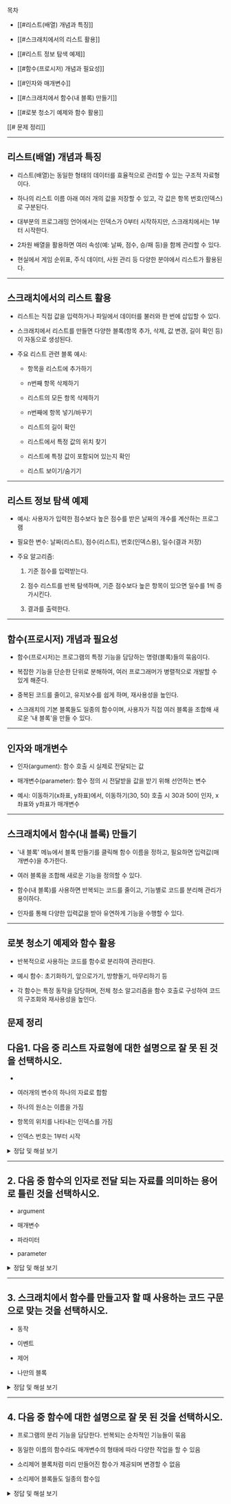 목차
- [[#리스트(배열) 개념과 특징]]
    
- [[#스크래치에서의 리스트 활용]]
    
- [[#리스트 정보 탐색 예제]]
    
- [[#함수(프로시저) 개념과 필요성]]
    
- [[#인자와 매개변수]]
    
- [[#스크래치에서 함수(내 블록) 만들기]]
    
- [[#로봇 청소기 예제와 함수 활용]]

[[# 문제 정리]]

---

## 리스트(배열) 개념과 특징

- 리스트(배열)는 동일한 형태의 데이터를 효율적으로 관리할 수 있는 구조적 자료형이다.
    
- 하나의 리스트 이름 아래 여러 개의 값을 저장할 수 있고, 각 값은 항목 번호(인덱스)로 구분된다.
    
- 대부분의 프로그래밍 언어에서는 인덱스가 0부터 시작하지만, 스크래치에서는 1부터 시작한다.
    
- 2차원 배열을 활용하면 여러 속성(예: 날짜, 점수, 승/패 등)을 함께 관리할 수 있다.
    
- 현실에서 게임 순위표, 주식 데이터, 사원 관리 등 다양한 분야에서 리스트가 활용된다.
    

---

## 스크래치에서의 리스트 활용

- 리스트는 직접 값을 입력하거나 파일에서 데이터를 불러와 한 번에 삽입할 수 있다.
    
- 스크래치에서 리스트를 만들면 다양한 블록(항목 추가, 삭제, 값 변경, 길이 확인 등)이 자동으로 생성된다.
    
- 주요 리스트 관련 블록 예시:
    
    - 항목을 리스트에 추가하기
        
    - n번째 항목 삭제하기
        
    - 리스트의 모든 항목 삭제하기
        
    - n번째에 항목 넣기/바꾸기
        
    - 리스트의 길이 확인
        
    - 리스트에서 특정 값의 위치 찾기
        
    - 리스트에 특정 값이 포함되어 있는지 확인
        
    - 리스트 보이기/숨기기
        

---

## 리스트 정보 탐색 예제

- 예시: 사용자가 입력한 점수보다 높은 점수를 받은 날짜의 개수를 계산하는 프로그램
    
- 필요한 변수: 날짜(리스트), 점수(리스트), 번호(인덱스용), 일수(결과 저장)
    
- 주요 알고리즘:
    
    1. 기준 점수를 입력받는다.
        
    2. 점수 리스트를 반복 탐색하며, 기준 점수보다 높은 항목이 있으면 일수를 1씩 증가시킨다.
        
    3. 결과를 출력한다.
        

---

## 함수(프로시저) 개념과 필요성

- 함수(프로시저)는 프로그램의 특정 기능을 담당하는 명령(블록)들의 묶음이다.
    
- 복잡한 기능을 단순한 단위로 분해하여, 여러 프로그래머가 병렬적으로 개발할 수 있게 해준다.
    
- 중복된 코드를 줄이고, 유지보수를 쉽게 하며, 재사용성을 높인다.
    
- 스크래치의 기본 블록들도 일종의 함수이며, 사용자가 직접 여러 블록을 조합해 새로운 '내 블록'을 만들 수 있다.
    

---

## 인자와 매개변수

- 인자(argument): 함수 호출 시 실제로 전달되는 값
    
- 매개변수(parameter): 함수 정의 시 전달받을 값을 받기 위해 선언하는 변수
    
- 예시: 이동하기(x좌표, y좌표)에서, 이동하기(30, 50) 호출 시 30과 50이 인자, x좌표와 y좌표가 매개변수
    

---

## 스크래치에서 함수(내 블록) 만들기

- '내 블록' 메뉴에서 블록 만들기를 클릭해 함수 이름을 정하고, 필요하면 입력값(매개변수)을 추가한다.
    
- 여러 블록을 조합해 새로운 기능을 정의할 수 있다.
    
- 함수(내 블록)를 사용하면 반복되는 코드를 줄이고, 기능별로 코드를 분리해 관리가 용이하다.
    
- 인자를 통해 다양한 입력값을 받아 유연하게 기능을 수행할 수 있다.
    

---

## 로봇 청소기 예제와 함수 활용

- 반복적으로 사용하는 코드를 함수로 분리하여 관리한다.
    
- 예시 함수: 초기화하기, 앞으로가기, 방향돌기, 마무리하기 등
    
- 각 함수는 특정 동작을 담당하며, 전체 청소 알고리즘을 함수 호출로 구성하여 코드의 구조화와 재사용성을 높인다.

## 문제 정리
## 다음1. 다음 중 리스트 자료형에 대한 설명으로 잘 못 된 것을 선택하시오.

-

- 여러개의 변수의 하나의 자료로 합함
    
- 하나의 원소는 이름을 가짐
    
- 항목의 위치를 나타내는 인덱스를 가짐
    
- 인덱스 번호는 1부터 시작
    

<details> <summary>정답 및 해설 보기</summary>

**정답:** 2번  
**해설:** 리스트의 각 원소는 이름이 아니라 인덱스로 접근합니다. 이름을 가지는 자료형은 딕셔너리입니다.

</details>

---

## 2. 다음 중 함수의 인자로 전달 되는 자료를 의미하는 용어로 틀린 것을 선택하시오.

- argument
    
- 매개변수
    
- 파라미터
    
- parameter
    

<details> <summary>정답 및 해설 보기</summary>

**정답:** 2번  
**해설:** 함수에 전달되는 값은 'argument(인수)'입니다. '매개변수(파라미터)'는 함수 정의 시 사용하는 변수입니다.

</details>

---

## 3. 스크래치에서 함수를 만들고자 할 때 사용하는 코드 구문으로 맞는 것을 선택하시오.

- 동작
    
- 이벤트
    
- 제어
    
- 나만의 블록
    

<details> <summary>정답 및 해설 보기</summary>

**정답:** 4번  
**해설:** 스크래치에서 함수(사용자 정의 블록)는 '나만의 블록' 메뉴에서 생성합니다.

</details>

---

## 4. 다음 중 함수에 대한 설명으로 잘 못 된 것을 선택하시오.

- 프로그램의 분리 기능을 담당한다. 반복되는 순차적인 기능들이 묶음
    
- 동일한 이름의 함수라도 매개변수의 형태에 따라 다양한 작업을 할 수 있음
    
- 소리제어 블록처럼 미리 만들어진 함수가 제공되며 변경할 수 없음
    
- 소리제어 블록들도 일종의 함수임
    

<details> <summary>정답 및 해설 보기</summary>

**정답:** 3번  
**해설:** 스크래치의 소리제어 블록 등 일부 내장 함수(블록)는 사용자 정의 함수와 달리 수정이 불가능합니다. 하지만 모든 내장 블록이 함수로 분류되는 것은 아닙니다.

</details>